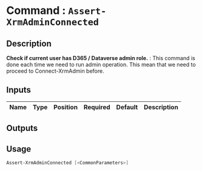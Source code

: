 ﻿# Command : `Assert-XrmAdminConnected` 

## Description

**Check if current user has D365 / Dataverse admin role.** : This command is done each time we need to run admin operation. 
This mean that we need to proceed to Connect-XrmAdmin before.

## Inputs

Name|Type|Position|Required|Default|Description
----|----|--------|--------|-------|-----------

## Outputs

## Usage

```Powershell 
Assert-XrmAdminConnected [<CommonParameters>]
``` 


